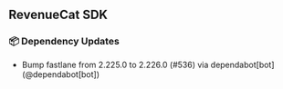 ## RevenueCat SDK
### 📦 Dependency Updates
* Bump fastlane from 2.225.0 to 2.226.0 (#536) via dependabot[bot] (@dependabot[bot])
